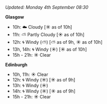 *Updated: Monday 4th September 08:30*

**Glasgow**

* 10h: :cloud: Cloudy [:sunny: as of 10h]
* 11h: :partly_sunny: Partly Cloudy [:sunny: as of 10h]
* 12h: :cyclone: Windy (:partly_sunny:) [:partly_sunny: as of 9h, :sunny: as of 10h]
* 13h, 14h: :cyclone: Windy (:sunny:) [:sunny: as of 10h]
* 15h - 21h: :sunny: Clear

**Edinburgh**

* 10h, 11h: :sunny: Clear
* 12h: :cyclone: Windy (:sunny:) [:sunny: as of 9h]
* 13h: :cyclone: Windy (:sunny:)
* 14h: :cyclone: Windy (:sunny:) [:sunny: as of 9h]
* 15h - 21h: :sunny: Clear
